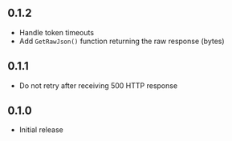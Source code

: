 ## 0.1.2

- Handle token timeouts
- Add `GetRawJson()` function returning the raw response (bytes)

## 0.1.1

- Do not retry after receiving 500 HTTP response

## 0.1.0

- Initial release
